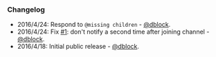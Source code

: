### Changelog

* 2016/4/24: Respond to `@missing children` - [@dblock](https://github.com/dblock).
* 2016/4/24: Fix [#1](https://github.com/dblock/slack-amber-alert/issues/1): don't notify a second time after joining channel - [@dblock](https://github.com/dblock).
* 2016/4/18: Initial public release - [@dblock](https://github.com/dblock).
